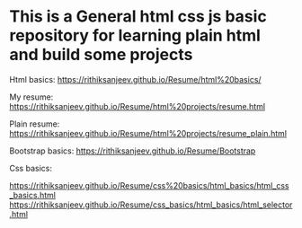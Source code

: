 # This is a General html css js basic repository for learning plain html and build some projects

Html basics: https://rithiksanjeev.github.io/Resume/html%20basics/

My resume: https://rithiksanjeev.github.io/Resume/html%20projects/resume.html

Plain resume: https://rithiksanjeev.github.io/Resume/html%20projects/resume_plain.html

Bootstrap basics: https://rithiksanjeev.github.io/Resume/Bootstrap

Css basics:

https://rithiksanjeev.github.io/Resume/css%20basics/html_basics/html_css_basics.html
https://rithiksanjeev.github.io/Resume/css_basics/html_basics/html_selector.html
